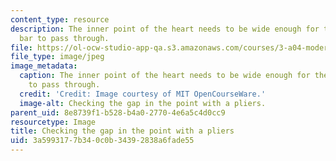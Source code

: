 ```yaml
---
content_type: resource
description: The inner point of the heart needs to be wide enough for the twisted
  bar to pass through.
file: https://ol-ocw-studio-app-qa.s3.amazonaws.com/courses/3-a04-modern-blacksmithing-and-physical-metallurgy-fall-2008/3a5993177b340c0b34392838a6fade55_120.jpg
file_type: image/jpeg
image_metadata:
  caption: The inner point of the heart needs to be wide enough for the twisted bar
    to pass through.
  credit: 'Credit: Image courtesy of MIT OpenCourseWare.'
  image-alt: Checking the gap in the point with a pliers.
parent_uid: 8e8739f1-b528-b4a0-2770-4e6a5c4d0cc9
resourcetype: Image
title: Checking the gap in the point with a pliers
uid: 3a599317-7b34-0c0b-3439-2838a6fade55
---
```


